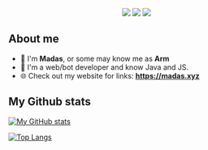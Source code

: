 <p align="center">
  <img src="https://dcbadge.vercel.app/api/shield/704011737900253315?style=flat&theme=discord">
  <img src="https://img.shields.io/badge/Age-16-ff88b5">
  <img src="https://komarev.com/ghpvc/?username=Madasish&color=ff88b5">
</p>

## About me
 - 🌸 I'm **Madas**, or some may know me as **Arm**  
 - 🤖 I'm a web/bot developer and know Java and JS.  
 - 🌐 Check out my website for links: **https://madas.xyz**  
<!---
🦆 https://youtu.be/FZUcpVmEHuk  

## My Discord

[![Discord Presence](https://lanyard-profile-readme.vercel.app/api/704011737900253315)](https://discord.com/users/704011737900253315)
-->

## My Github stats

[![My GitHub stats](https://github-readme-stats.vercel.app/api?username=Madasish&theme=dracula)](https://github.com/Madasish/)

[![Top Langs](https://github-readme-stats.vercel.app/api/top-langs/?username=Madasish&theme=dracula&layout=compact)](https://github.com/Madasish/)
